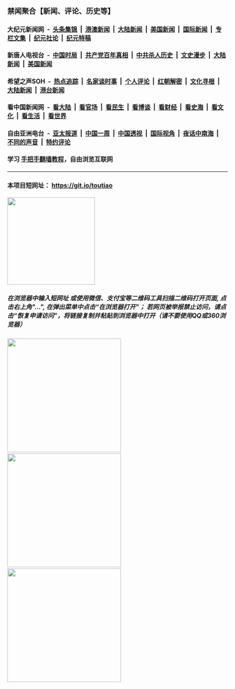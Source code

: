 ### 禁闻聚合【新闻、评论、历史等】

#### 大纪元新闻网 &nbsp;-&nbsp; [头条集锦](indexes/E头条集锦.md?t=02141655) &nbsp;|&nbsp; [港澳新闻](indexes/E港澳新闻.md?t=02141655)  &nbsp;|&nbsp; [大陆新闻](indexes/E大陆新闻.md?t=02141655) &nbsp;|&nbsp; [美国新闻](indexes/E美国新闻.md?t=02141655) &nbsp;|&nbsp; [国际新闻](indexes/E国际新闻.md?t=02141655) &nbsp;|&nbsp; [专栏文集](indexes/E专栏文集.md?t=02141655) &nbsp;|&nbsp; [纪元社论](indexes/E纪元社论.md?t=02141655) &nbsp;|&nbsp; [纪元特稿](indexes/E纪元特稿.md?t=02141655) 

#### 新唐人电视台 &nbsp;-&nbsp; [中国时局](indexes/N中国时局.md?t=02141655) &nbsp;|&nbsp; [共产党百年真相](indexes/N共产党百年真相.md?t=02141655) &nbsp;|&nbsp; [中共杀人历史](indexes/N中共杀人历史.md?t=02141655) &nbsp;|&nbsp; [文史漫步](indexes/N文史漫步.md?t=02141655) &nbsp;|&nbsp; [大陆新闻](indexes/N大陆新闻.md?t=02141655) &nbsp;|&nbsp; [美国新闻](indexes/N美国新闻.md?t=02141655)

#### 希望之声SOH &nbsp;-&nbsp; [热点追踪](indexes/H热点追踪.md?t=02141655) &nbsp;|&nbsp; [名家谈时事](indexes/H名家谈时事.md?t=02141655) &nbsp;|&nbsp; [个人评论](indexes/H个人评论.md?t=02141655)  &nbsp;|&nbsp; [红朝解密](indexes/H红朝解密.md?t=02141655) &nbsp;|&nbsp; [文化寻根](indexes/H文化寻根.md?t=02141655) &nbsp;|&nbsp; [大陆新闻](indexes/H大陆新闻.md?t=02141655) &nbsp;|&nbsp; [港台新闻](indexes/H港台新闻.md?t=02141655)

#### 看中国新闻网 &nbsp;-&nbsp; [看大陆](indexes/S看大陆.md?t=02141655) &nbsp;|&nbsp; [看官场](indexes/S看官场.md?t=02141655) &nbsp;|&nbsp; [看民生](indexes/S看民生.md?t=02141655)  &nbsp;|&nbsp; [看博谈](indexes/S看博谈.md?t=02141655) &nbsp;|&nbsp; [看财经](indexes/S看财经.md?t=02141655) &nbsp;|&nbsp; [看史海](indexes/S看史海.md?t=02141655) &nbsp;|&nbsp; [看文化](indexes/S看文化.md?t=02141655) &nbsp;|&nbsp; [看生活](indexes/S看生活.md?t=02141655) &nbsp;|&nbsp; [看世界](indexes/S看世界.md?t=02141655)

#### 自由亚洲电台 &nbsp;-&nbsp; [亚太报道](indexes/R亚太报道.md?t=02141655) &nbsp;|&nbsp; [中国一周](indexes/R中国一周.md?t=02141655) &nbsp;|&nbsp; [中国透视](indexes/R中国透视.md?t=02141655)  &nbsp;|&nbsp; [国际视角](indexes/R国际视角.md?t=02141655) &nbsp;|&nbsp; [夜话中南海](indexes/R夜话中南海.md?t=02141655) &nbsp;|&nbsp; [不同的声音](indexes/R不同的声音.md?t=02141655) &nbsp;|&nbsp; [特约评论](indexes/R特约评论.md?t=02141655)

#### 学习 [手把手翻墙教程](https://github.com/gfw-breaker/guides/wiki)，自由浏览互联网

----

#### 本项目短网址： https://git.io/toutiao
<img src="https://raw.githubusercontent.com/gfw-breaker/banned-news/master/scripts/img/qr.png" width="200px"/>  

##### 在浏览器中输入短网址 或使用微信、支付宝等二维码工具扫描二维码打开页面, 点击右上角"...", 在弹出菜单中点击“在浏览器打开”； 若网页被举报禁止访问，请点击“恢复申请访问”，将链接复制并粘贴到浏览器中打开（请不要使用QQ或360浏览器）

<img src="https://raw.githubusercontent.com/gfw-breaker/banned-news/master/scripts/img/1.png" width="260px"/> &nbsp; <img src="https://raw.githubusercontent.com/gfw-breaker/banned-news/master/scripts/img/2.png" width="260px"/> &nbsp; <img src="https://raw.githubusercontent.com/gfw-breaker/banned-news/master/scripts/img/3.png" width="260px"/>
